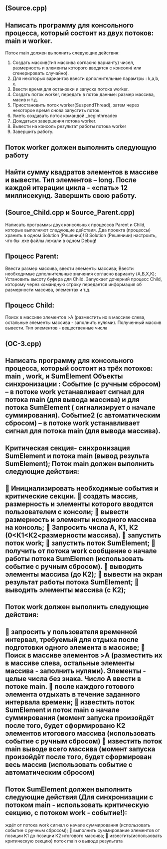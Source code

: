 (Source.cpp) 
-
Написать программу для консольного процесса, который состоит из двух потоков: main и worker.
-
Поток main должен выполнить следующие действия:
1. Создать массив(тип массива согласно варианту) чисел, размерность и элементы которого вводятся с
консоли( или сгенерировать случайно).
2. Для некоторых вариантов ввести дополнительные парамтры : k,a,b, х.
3. Ввести время для остановки и запуска потока worker.
4. Создать поток worker, передать в поток данные: размер маcсива, масив и т.д.
5. Приостановить поток worker(SuspendThread), затем через некоторое время снова запустить поток.
6. Уметь создавать поток командой _beginthreadex
7. Дождаться завершения потока worker.
8. Вывести на консоль результат работы потока worker
9. Завершить работу.
 
Поток worker должен выполнить следующую работу
-
Найти сумму квадратов элементов в массиве и вывести. Тип элементов – long. После каждой итерации цикла -
«спать» 12 миллисекунд. Завершить свою работу.
-
(Source_Child.cpp и Source_Parent.cpp) 
-
Написать программы двух консольных процессов Parent и Child, которые выполняют следующие действия.
Два проекта (процессы) хранить в одном Solution (Решении)!
В Solution (Решениии) настроить, что бы .exe файлы лежали в одном Debug!

Процесс Parent: 
-
Ввести размер массива, ввести элементы массива;
Ввести необходимые дополнительные значения согласно варианту (A,B,X,K);
Установить высоту буфера для Сhild.
Запускает дочерний процесс Child, которому через командную строку передается информация об
размерности массива, элементах и т.д. 

Процесс Child:
-
Поиск в массиве элементов >A (разместить их в массиве слева, остальные элементы массива -
заполнить нулями). Полученный массив вывести. Тип элементов - вещественные числа

(ОС-3.срр)
-
Написать программу для консольного процесса, который состоит из трёх потоков: main , work, и SumElement
 Объекты синхронизации :
Событие (с ручным сбросом) – в потоке work устанавливает сигнал для потока main (для вывода массива) и
для потока SumElement ( сигнализирует о начале суммирования).
Событие2 (с автоматическим сбросом) – в потоке work устанавливает сигнал для потока main (для вывода
массива).
-
Критическая секция- синхронизация SumElement и потока main (вывод результа SumElement);
Поток main должен выполнить следующие действия:
-
 Инициализировать необходимые события и критические секции.
 создать массив, размерность и элементы которого вводятся пользователем с консоли;
 вывести размерность и элементы исходного массива на консоль;
 Запросить числа А, К1, К2 (0<К1<К2<размерности массива).
 запустить поток work;
 запустить поток SumElement;
 получить от потока work сообщение о начале работы потока SumElemen (использовать событие с ручным
сбросом).
 выводить элементы массива (до K2);
 вывести на экран результат работы потока SumElement;
 выводить элементы массива (c K2);
-
Поток work должен выполнить следующие действия:
-
 запросить у пользователя временной интервал, требуемый для отдыха после подготовки одного элемента в
массиве;
 Поиск в массиве элементов >A (разместить их в массиве слева, остальные элементы массива - заполнить
нулями). Элементы - целые числа без знака. Число A ввести в потоке main.
 после каждого готового элемента отдыхать в течение заданного интервала времени;
 известить поток SumElement и поток main о начале суммирования (момент запуска произойдёт после того,
будет сформировано К2 элементов итогового массива (использовать событие с ручным сбросом)
 известить поток main выводе всего массива (момент запуска произойдёт после того, будет сформирован весь
массив (использовать событие с автоматическим сбросом)
-
Поток SumElement должен выполнить следующие действия (Для синхронизации с потоком main - использовать
критическую секцию, с потоком work - событие!):
-
ждёт от потока work сигнал о начале суммирования (использовать событие с ручным сбросом);
 выполнить суммирование элементов от позиции К1 до позиции К2 итогового массива;
 известить(использовать критическую секцию) поток main о выводе результата
